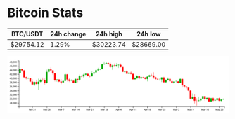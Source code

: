 # Bitcoin Stats

BTC/USDT|24h change|24h high|24h low|
|---|---|---|---|
|$29754.12|1.29%|$30223.74|$28669.00|

<img src="./chart.svg">
